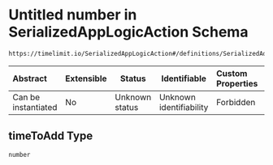 # Untitled number in SerializedAppLogicAction Schema

```txt
https://timelimit.io/SerializedAppLogicAction#/definitions/SerializedAddUsedTimeAction/properties/timeToAdd
```




| Abstract            | Extensible | Status         | Identifiable            | Custom Properties | Additional Properties | Access Restrictions | Defined In                                                                                            |
| :------------------ | ---------- | -------------- | ----------------------- | :---------------- | --------------------- | ------------------- | ----------------------------------------------------------------------------------------------------- |
| Can be instantiated | No         | Unknown status | Unknown identifiability | Forbidden         | Allowed               | none                | [SerializedAppLogicAction.schema.json\*](SerializedAppLogicAction.schema.json "open original schema") |

## timeToAdd Type

`number`
